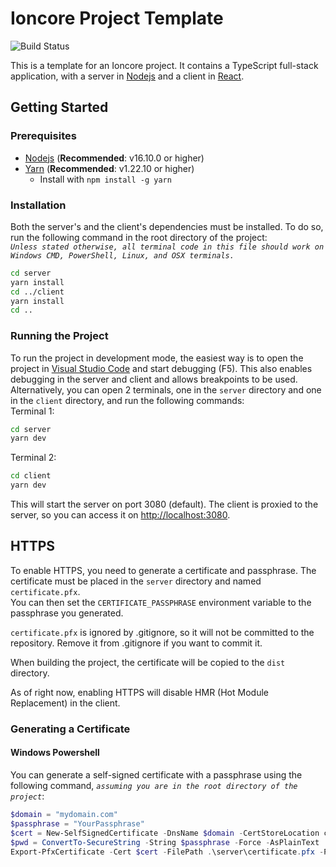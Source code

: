 # Ioncore Project Template
![Build Status](https://abstruse.ionnet.io/badge/b242914b?branch=master)

This is a template for an Ioncore project. It contains a TypeScript full-stack application, with a server in [Nodejs](https://nodejs.org/en) and a client in [React](https://react.dev/).

## Getting Started

### Prerequisites
- [Nodejs](https://nodejs.org/en) (**Recommended**: v16.10.0 or higher)
- [Yarn](https://yarnpkg.com) (**Recommended**: v1.22.10 or higher)
  - Install with `npm install -g yarn`

### Installation
Both the server's and the client's dependencies must be installed. To do so, run the following command in the root directory of the project:  
*`Unless stated otherwise, all terminal code in this file should work on Windows CMD, PowerShell, Linux, and OSX terminals.`*

```bash
cd server
yarn install
cd ../client
yarn install
cd ..
```
### Running the Project
To run the project in development mode, the easiest way is to open the project in [Visual Studio Code](https://code.visualstudio.com/) and start debugging (F5). This also enables debugging in the server and client and allows breakpoints to be used.  
Alternatively, you can open 2 terminals, one in the `server` directory and one in the `client` directory, and run the following commands:  
Terminal 1:
```bash
cd server
yarn dev
```
Terminal 2:
```bash
cd client
yarn dev
```

This will start the server on port 3080 (default). The client is proxied to the server, so you can access it on [http://localhost:3080](http://localhost:3080).


## HTTPS
To enable HTTPS, you need to generate a certificate and passphrase. The certificate must be placed in the `server` directory and named `certificate.pfx`.  
You can then set the `CERTIFICATE_PASSPHRASE` environment variable to the passphrase you generated.

`certificate.pfx` is ignored by .gitignore, so it will not be committed to the repository. Remove it from .gitignore if you want to commit it.

When building the project, the certificate will be copied to the `dist` directory.

As of right now, enabling HTTPS will disable HMR (Hot Module Replacement) in the client.

### Generating a Certificate
#### Windows Powershell
You can generate a self-signed certificate with a passphrase using the following command, *`assuming you are in the root directory of the project`*:
```powershell
$domain = "mydomain.com"
$passphrase = "YourPassphrase"
$cert = New-SelfSignedCertificate -DnsName $domain -CertStoreLocation cert:\LocalMachine\My
$pwd = ConvertTo-SecureString -String $passphrase -Force -AsPlainText
Export-PfxCertificate -Cert $cert -FilePath .\server\certificate.pfx -Password $pwd
```